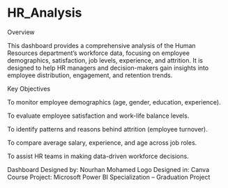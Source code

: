 # HR_Analysis
Overview

This dashboard provides a comprehensive analysis of the Human Resources department’s workforce data, focusing on employee demographics, satisfaction, job levels, experience, and attrition.
It is designed to help HR managers and decision-makers gain insights into employee distribution, engagement, and retention trends.

Key Objectives

To monitor employee demographics (age, gender, education, experience).

To evaluate employee satisfaction and work-life balance levels.

To identify patterns and reasons behind attrition (employee turnover).

To compare average salary, experience, and age across job roles.

To assist HR teams in making data-driven workforce decisions.



Dashboard Designed by: Nourhan Mohamed 
Logo Designed in: Canva
Course Project: Microsoft Power BI Specialization – Graduation Project

